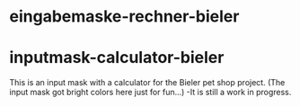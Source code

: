 # eingabemaske-rechner-bieler     
# inputmask-calculator-bieler

This is an input mask with a calculator for the Bieler pet shop project. (The input mask got bright colors here just for fun...)
-It is still a work in progress.

